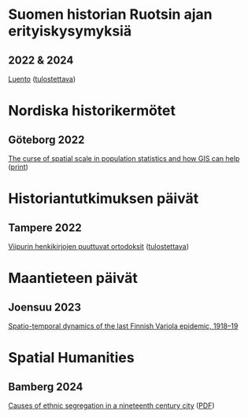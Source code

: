# Suomen historian Ruotsin ajan erityiskysymyksiä

## 2022 & 2024

[Luento](./ruotsin-ajan-erityiskysymyksia/ruotsin-ajan-erityiskysymyksia.html) ([tulostettava](./ruotsin-ajan-erityiskysymyksia/ruotsin-ajan-erityiskysymyksia_print.html))

# Nordiska historikermötet

## Göteborg 2022

[The curse of spatial scale in population statistics and how GIS can help](./nhm-2022/curse-of-spatial-scale.html) ([print](./nhm-2022/curse-of-spatial-scale_print.html))

# Historiantutkimuksen päivät

## Tampere 2022

[Viipurin henkikirjojen puuttuvat ortodoksit](./hitu-2022/puuttuvat-ortodoksit.html) ([tulostettava](./hitu-2022/puuttuvat-ortodoksit_print.html))

# Maantieteen päivät

## Joensuu 2023

[Spatio-temporal dynamics of the last Finnish Variola epidemic, 1918–19](./maantieteen-paivat-2023/variola.html)

# Spatial Humanities

## Bamberg 2024

[Causes of ethnic segregation in a nineteenth century city](./spathum-2024/spathum-2024.html) ([PDF](./spathum-2024/spathum-2024.pdf))